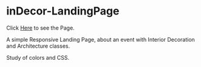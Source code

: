 ﻿# inDecor-LandingPage
 
Click [Here](https://juliana-madeira.github.io/inDecor-LandingPage/) to see the Page.

A simple Responsive Landing Page, about an event with Interior Decoration and Architecture classes. 

Study of colors and CSS.
